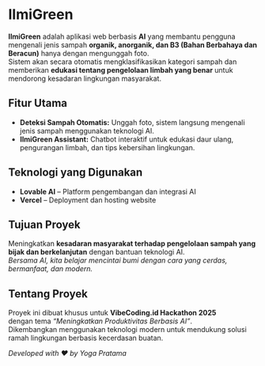 #  IlmiGreen

**IlmiGreen** adalah aplikasi web berbasis **AI** yang membantu pengguna mengenali jenis sampah **organik, anorganik, dan B3 (Bahan Berbahaya dan Beracun)** hanya dengan mengunggah foto.  
Sistem akan secara otomatis mengklasifikasikan kategori sampah dan memberikan **edukasi tentang pengelolaan limbah yang benar** untuk mendorong kesadaran lingkungan masyarakat.

##  Fitur Utama
- **Deteksi Sampah Otomatis:** Unggah foto, sistem langsung mengenali jenis sampah menggunakan teknologi AI. 
- **IlmiGreen Assistant:** Chatbot interaktif untuk edukasi daur ulang, pengurangan limbah, dan tips kebersihan lingkungan.

## Teknologi yang Digunakan
- **Lovable AI** – Platform pengembangan dan integrasi AI  
- **Vercel** – Deployment dan hosting website  

## Tujuan Proyek
Meningkatkan **kesadaran masyarakat terhadap pengelolaan sampah yang bijak dan berkelanjutan** dengan bantuan teknologi AI.  
_Bersama AI, kita belajar mencintai bumi dengan cara yang cerdas, bermanfaat, dan modern._  

##  Tentang Proyek
Proyek ini dibuat khusus untuk **VibeCoding.id Hackathon 2025**  
dengan tema *“Meningkatkan Produktivitas Berbasis AI”*.  
Dikembangkan menggunakan teknologi modern untuk mendukung solusi ramah lingkungan berbasis kecerdasan buatan.

_Developed with ❤️ by Yoga Pratama_
